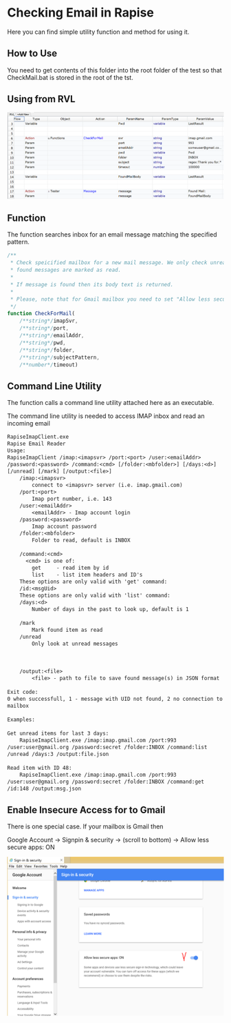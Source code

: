 # Checking Email in Rapise
Here you can find simple utility function and method for using it.

## How to Use

You need to get contents of this folder into the root folder of the test so that CheckMail.bat is stored in the root of the tst.

## Using from RVL

![From RVL](Media/CallingFromRvl.png)


## Function

The function searches inbox for an email message matching the specified pattern. 

````javascript
/**
 * Check speicified mailbox for a new mail message. We only check unread messages and
 * found messages are marked as read.
 *
 * If message is found then its body text is returned.
 *
 * Please, note that for Gmail mailbox you need to set "Allow less secure apps: ON"
 */
function CheckForMail(
	/**string*/imapSvr, 
	/**string*/port, 
	/**string*/emailAddr, 
	/**string*/pwd,
	/**string*/folder,
	/**string*/subjectPattern,
	/**number*/timeout)
````



## Command Line Utility

The function calls a command line utility attached here as an executable.

The command line utility is needed to access IMAP inbox and read an incoming email



````
RapiseImapClient.exe
Rapise Email Reader
Usage:
RapiseImapClient /imap:<imapsvr> /port:<port> /user:<emailAddr> /password:<password> /command:<cmd> [/folder:<mbfolder>] [/days:<d>] [/unread] [/mark] [/output:<file>]
    /imap:<imapsvr>
        connect to <imapsvr> server (i.e. imap.gmail.com)
    /port:<port>
        Imap port number, i.e. 143
    /user:<emailAddr>
        <emailAddr> - Imap account login
    /password:<password>
        Imap account password
    /folder:<mbfolder>
        Folder to read, default is INBOX   

    /command:<cmd>
      <cmd> is one of:
        get     - read item by id
        list    - list item headers and ID's
    These options are only valid with 'get' command:
    /id:<msgUid>
    These options are only valid with 'list' command:
    /days:<d>
        Number of days in the past to look up, default is 1

    /mark
        Mark found item as read
    /unread
        Only look at unread messages



    /output:<file>
        <file> - path to file to save found message(s) in JSON format

Exit code:
0 when successfull, 1 - message with UID not found, 2 no connection to mailbox

Examples:

Get unread items for last 3 days:
    RapiseImapClient.exe /imap:imap.gmail.com /port:993 /user:user@gmail.org /password:secret /folder:INBOX /command:list /unread /days:3 /output:file.json

Read item with ID 48:
    RapiseImapClient.exe /imap:imap.gmail.com /port:993 /user:user@gmail.org /password:secret /folder:INBOX /command:get /id:148 /output:msg.json
````

## Enable Insecure Access for to Gmail

There is one special case. If your mailbox is Gmail then 

Google Account -> Signpin & security -> (scroll to bottom) -> Allow less secure apps: ON

![On](Media/InsecureAccess.png)



